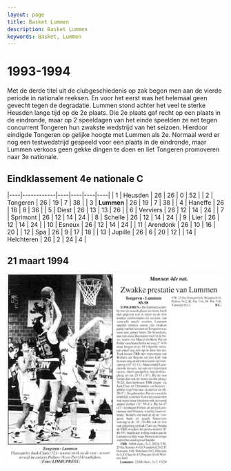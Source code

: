 ```yaml
---
layout: page
title: Basket Lummen
description: Basket Lummen
keywords: Basket, Lummen
---
```


# 1993-1994

Met de derde titel uit de clubgeschiedenis op zak begon men aan de vierde periode in nationale reeksen. En voor het eerst was het helemaal geen gevecht tegen de degradatie. Lummen stond achter het veel te sterke Heusden lange tijd op de 2e plaats. Die 2e plaats gaf recht op een plaats in de eindronde, maar op 2 speeldagen van het einde speelden ze net tegen concurrent Tongeren hun zwakste wedstrijd van het seizoen. Hierdoor eindigde Tongeren op gelijke hoogte met Lummen als 2e. Normaal werd er nog een testwedstrijd gespeeld voor een plaats in de eindronde, maar Lummen verkoos geen gekke dingen te doen en liet Tongeren promoveren naar 3e nationale.

## Eindklassement 4e nationale C

|----|------------|----|----|----|----|
| 1  | Heusden    | 26 | 26 | 0  | 52 |
| 2  | Tongeren   | 26 | 19 | 7  | 38 |
| 3  | **Lummen** | 26 | 19 | 7  | 38 |
| 4  | Haneffe    | 26 | 18 | 8  | 36 |
| 5  | Diest      | 26 | 13 | 13 | 26 |
| 6  | Verviers   | 26 | 12 | 14 | 24 |
| 7  | Sprimont   | 26 | 12 | 14 | 24 |
| 8  | Schelle    | 26 | 12 | 14 | 24 |
| 9  | Lier       | 26 | 12 | 14 | 24 |
| 10 | Esneux     | 26 | 12 | 14 | 24 |
| 11 | Arendonk   | 26 | 10 | 16 | 20 |
| 12 | Spa        | 26 | 9  | 17 | 18 |
| 13 | Jupille    | 26 | 6  | 20 | 12 |
| 14 | Helchteren | 26 | 2  | 24 | 4  |

## 21 maart 1994

![19940321](/club/geschiedenis/1993-1994/19940321.gif)